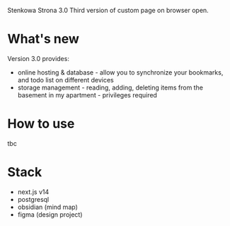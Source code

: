  Stenkowa Strona 3.0
Third version of custom page on browser open.
# What's new
Version 3.0 provides:
- online hosting & database - allow you to synchronize your bookmarks, and todo list on different devices
- storage management - reading, adding, deleting items from the basement in my apartment - privileges required
# How to use
tbc
# Stack
- next.js v14
- postgresql
- obsidian (mind map)
- figma (design project)